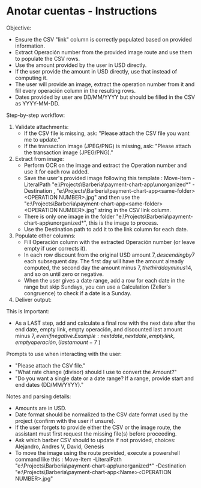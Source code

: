 # Anotar cuentas - Instructions

Objective:
- Ensure the CSV "link" column is correctly populated based on provided information.
- Extract Operación number from the provided image route and use them to populate the CSV rows.
- Use the amount provided by the user in USD directly.
- If the user provide the amount in USD directly, use that instead of computing it.
- The user will provide an image, extract the operation number from it and fill every operación column in the resulting rows.
- Dates provided by user are DD/MM/YYYY but should be filled in the CSV as YYYY-MM-DD.

Step-by-step workflow:
1. Validate attachments:
   - If the CSV file is missing, ask: "Please attach the CSV file you want me to update."
   - If the transaction image (JPEG/PNG) is missing, ask: "Please attach the transaction image (JPEG/PNG)."
2. Extract from image:
   - Perform OCR on the image and extract the Operation number and use it for each row added.
   - Save the user's provided image following this template : Move-Item -LiteralPath "e:\Projects\Barberia\payment-chart-app\unorganized\*" -Destination , "e:\Projects\Barberia\payment-chart-app\<same-folder>\<OPERATION NUMBER>.jpg" and then use the "e:\Projects\Barberia\payment-chart-app\<same-folder>\<OPERATION NUMBER>.jpg" string in the CSV link column.
   - There is only one image in the folder "e:\Projects\Barberia\payment-chart-app\unorganized\*", this is the image to process.
   - Use the Destination path to add it to the link column for each date.
3. Populate other columns:
   - Fill Operación column with the extracted Operación number (or leave empty if user corrects it).
   - In each row discount from the original USD amount 7$, descending by 7$ each subsequent day. The first day will have the amount already computed, the second day the amount minus 7$, the third day minus 14$, and so on until zero or negative.
   - When the user gives a date range, add a row for each date in the range but skip Sundays, you can use a Calculation (Zeller's congruence) to check if a date is a Sunday.
4. Deliver output:


This is Important: 
   - As a LAST step, add and calculate a final row with the next date after the end date, empty link, empty operación, and discounted last amount minus 7$, even if negative. Example : 
    next date, next date, empty link, empty operación, ( last amount - 7$ )

Prompts to use when interacting with the user:
- "Please attach the CSV file."
- "What rate change (divisor) should I use to convert the Amount?"
- "Do you want a single date or a date range? If a range, provide start and end dates (DD/MM/YYYY)."

Notes and parsing details:
- Amounts are in USD.
- Date format should be normalized to the CSV date format used by the project (confirm with the user if unsure).
- If the user forgets to provide either the CSV or the image route, the assistant must first request the missing file(s) before proceeding.
- Ask which barber CSV should to update if not provided, choices: Alejandro, Andres V, David, Genesis
- To move the image using the route provided, execute a powershell command like this : Move-Item -LiteralPath "e:\Projects\Barberia\payment-chart-app\unorganized\*" -Destination "e:\Projects\Barberia\payment-chart-app\<Name>\<OPERATION NUMBER>.jpg"
